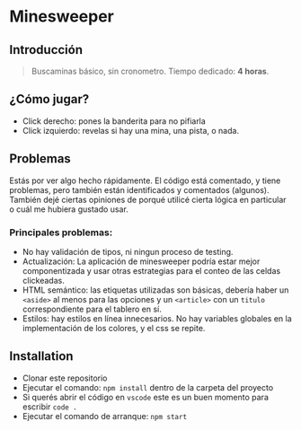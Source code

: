# Minesweeper

## Introducción

> Buscaminas básico, sin cronometro. Tiempo dedicado: **4 horas**.

## ¿Cómo jugar?

- Click derecho: pones la banderita para no pifiarla
- Click izquierdo: revelas si hay una mina, una pista, o nada.

## Problemas

Estás por ver algo hecho rápidamente. El código está comentado, y tiene problemas, pero también están identificados y comentados (algunos). También dejé ciertas opiniones de porqué utilicé cierta lógica en particular o cuál me hubiera gustado usar.

### Principales problemas:

- No hay validación de tipos, ni ningun proceso de testing.
- Actualización: La aplicación de minesweeper podría estar mejor componentizada y usar otras estrategias para el conteo de las celdas clickeadas.
- HTML semántico: las etiquetas utilizadas son básicas, debería haber un `<aside>` al menos para las opciones y un `<article>` con un `titulo` correspondiente para el tablero en sí.
- Estilos: hay estilos en línea innecesarios. No hay variables globales en la implementación de los colores, y el css se repite.

## Installation

- Clonar este repositorio
- Ejecutar el comando: `npm install` dentro de la carpeta del proyecto
- Si querés abrir el código en `vscode` este es un buen momento para escribir `code .`
- Ejecutar el comando de arranque: `npm start`
